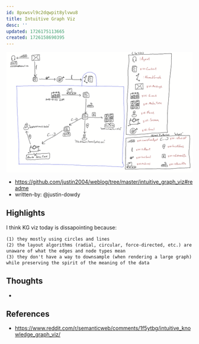 ```yaml
---
id: 8pxwsvl9c2dqwpit8ylvwu8
title: Intuitive Graph Viz
desc: ''
updated: 1726175113665
created: 1726158690395
---
```



![](/assets/images/2024-09-12-09-31-43.png)

- https://github.com/justin2004/weblog/tree/master/intuitive_graph_viz#readme
- written-by: @justin-dowdy


## Highlights

I think KG viz today is dissapointing because:

    (1) they mostly using circles and lines
    (2) the layout algorithms (radial, circular, force-directed, etc.) are unaware of what the edges and node types mean
    (3) they don't have a way to downsample (when rendering a large graph) while preserving the spirit of the meaning of the data

## Thoughts

- 

## References

- https://www.reddit.com/r/semanticweb/comments/1f5ytbg/intuitive_knowledge_graph_viz/